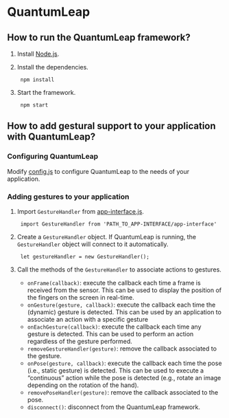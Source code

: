 # QuantumLeap
## How to run the QuantumLeap framework?
1. Install [Node.js](https://nodejs.org/en/download/).
1. Install the dependencies.

        npm install
    
1. Start the framework.

        npm start


## How to add gestural support to your application with QuantumLeap?
### Configuring QuantumLeap
Modify [config.js](https://github.com/sluyters/QuantumLeap/blob/master/src/config.js) to configure QuantumLeap to the needs of your application.

### Adding gestures to your application
1. Import `GestureHandler` from [app-interface.js](https://github.com/sluyters/QuantumLeap/blob/master/src/framework/app-interface.js).

        import GestureHandler from 'PATH_TO_APP-INTERFACE/app-interface'
        
1. Create a `GestureHandler` object. If QuantumLeap is running, the `GestureHandler` object will connect to it automatically.

        let gestureHandler = new GestureHandler();

1. Call the methods of the `GestureHandler` to associate actions to gestures.
    * `onFrame(callback)`: execute the callback each time a frame is received from the sensor. This can be used to display the position of the fingers on the screen in real-time.
    * `onGesture(gesture, callback)`: execute the callback each time the (dynamic) gesture is detected. This can be used by an application to associate an action with a specific gesture
    * `onEachGesture(callback)`:  execute the callback each time any gesture is detected. This can be used to perform an action regardless of the gesture performed.
    * `removeGestureHandler(gesture)`: remove the callback associated to the gesture.
    * `onPose(gesture, callback)`:  execute the callback each time the pose (i.e., static gesture) is detected. This can be used to execute a “continuous” action while the pose is detected (e.g., rotate an image depending on the rotation of the hand).
    * `removePoseHandler(gesture)`: remove the callback associated to the pose.
    * `disconnect()`:  disconnect from the QuantumLeap framework.
    
